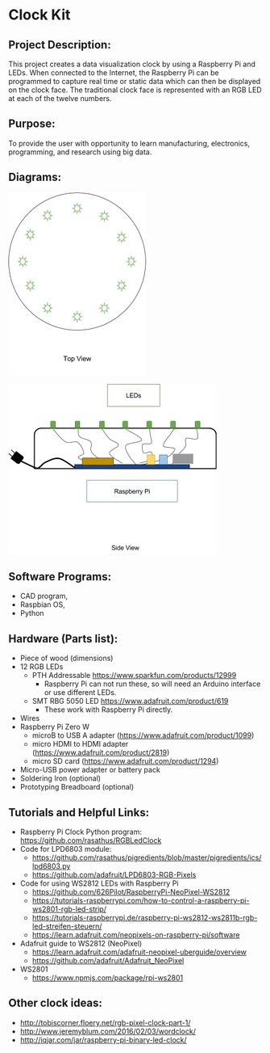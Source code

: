 # Clock Kit
 
## Project Description: 

This project creates a data visualization clock by using a Raspberry Pi and LEDs. When connected to the Internet, the Raspberry Pi can be programmed to capture real time or static data which can then be displayed on the clock face. The traditional clock face is represented with an RGB LED at each of the twelve numbers.
 
## Purpose: 

To provide the user with opportunity to learn manufacturing, electronics, programming, and research using big data.
 
## Diagrams:

![top view](top-view.png)

![side view](side-view.png)



## Software Programs: 
* CAD program, 
* Raspbian OS, 
* Python
 
## Hardware (Parts list): 
* Piece of wood (dimensions)
* 12 RGB LEDs
  * PTH Addressable https://www.sparkfun.com/products/12999
    * Raspberry Pi can not run these, so will need an Arduino interface or use
      different LEDs.
  * SMT RBG 5050 LED https://www.adafruit.com/product/619
    * These work with Raspberry Pi directly.
* Wires
* Raspberry Pi Zero W
  * microB to USB A adapter (https://www.adafruit.com/product/1099)
  * micro HDMI to HDMI adapter (https://www.adafruit.com/product/2819)
  * micro SD card (https://www.adafruit.com/product/1294)
* Micro-USB power adapter or battery pack
* Soldering Iron (optional)
* Prototyping Breadboard (optional)
 
## Tutorials and Helpful Links:
 
* Raspberry Pi Clock Python program: https://github.com/rasathus/RGBLedClock
* Code for LPD6803 module:
  * https://github.com/rasathus/pigredients/blob/master/pigredients/ics/lpd6803.py
  * https://github.com/adafruit/LPD6803-RGB-Pixels
* Code for using WS2812 LEDs with Raspberry Pi
  * https://github.com/626Pilot/RaspberryPi-NeoPixel-WS2812
  * https://tutorials-raspberrypi.com/how-to-control-a-raspberry-pi-ws2801-rgb-led-strip/
  * https://tutorials-raspberrypi.de/raspberry-pi-ws2812-ws2811b-rgb-led-streifen-steuern/
  * https://learn.adafruit.com/neopixels-on-raspberry-pi/software
* Adafruit guide to WS2812 (NeoPixel)
  * https://learn.adafruit.com/adafruit-neopixel-uberguide/overview
  * https://github.com/adafruit/Adafruit_NeoPixel
* WS2801
  * https://www.npmjs.com/package/rpi-ws2801
 
## Other clock ideas:
* http://tobiscorner.floery.net/rgb-pixel-clock-part-1/
* http://www.jeremyblum.com/2016/02/03/wordclock/
* http://iqjar.com/jar/raspberry-pi-binary-led-clock/
 

